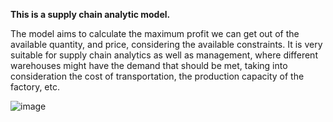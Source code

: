 **This is a supply chain analytic model.**


The model aims to calculate the maximum profit we can get out of the available quantity, 
and price, considering the available constraints. It is very suitable for supply chain analytics as well as management, 
where different warehouses might have the demand that should be met, taking into consideration the cost of transportation, 
the production capacity of the factory, etc.



![image](https://github.com/JumongEric/Supply-Chain-Analytics/assets/123095010/d00d45cd-e93b-4eb3-bcfd-47a2a828dd86)
